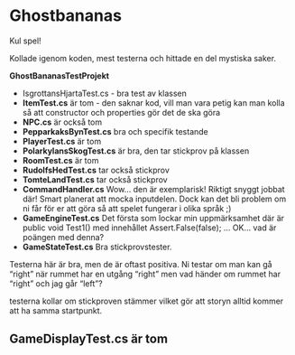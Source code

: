 # Ghostbananas

Kul spel!

Kollade igenom koden, mest testerna och hittade en del mystiska saker.

**GhostBananasTestProjekt**
- IsgrottansHjartaTest.cs - bra test av klassen
- **ItemTest.cs** är tom - den saknar kod, vill man vara petig kan man kolla så att constructor och properties gör det de ska göra
- **NPC.cs** är också tom
- **PepparkaksBynTest.cs** bra och specifik testande
- **PlayerTest.cs** är tom
- **PolarkylansSkogTest.cs** är bra, den tar stickprov på klassen
- **RoomTest.cs** är tom
- **RudolfsHedTest.cs** tar också stickprov
- **TomteLandTest.cs** tar också stickprov
- **CommandHandler.cs** Wow… den är exemplarisk! Riktigt snyggt jobbat där! Smart planerat att mocka inputdelen. Dock kan det bli problem om ni får för er att göra så att spelet fungerar i olika språk ;)
- **GameEngineTest.cs** Det första som lockar min uppmärksamhet där är public void Test1() med innehållet Assert.False(false); … OK… vad är poängen med denna?
- **GameStateTest.cs** Bra stickprovstester.


Testerna här är bra, men de är oftast positiva. Ni testar om man kan gå “right” när rummet har en utgång “right” men vad händer om rummet har “right” och jag går “left”?

testerna kollar om stickproven stämmer vilket gör att storyn alltid kommer att ha samma startpunkt. 







**GameDisplayTest.cs** är tom
- 